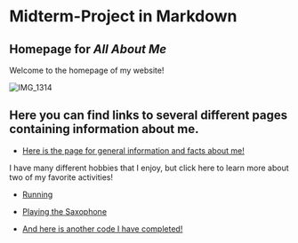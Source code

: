 # Midterm-Project in Markdown
## Homepage for *All About Me*

Welcome to the homepage of my website! 

![IMG_1314](https://user-images.githubusercontent.com/89350569/138539772-aa226c65-9fae-41f3-939e-eae141babfe7.jpg)

## Here you can find links to several different pages containing information about me.
 
- [Here is the page for general information and facts about me!](https://github.com/cgreenlee21/markup-page1.git)

I have many different hobbies that I enjoy, but click here to learn more about two of my favorite activities!

- [Running](https://github.com/cgreenlee21/Markup-page-Running.git)
- [Playing the Saxophone](https://github.com/cgreenlee21/Markup-page-saxophone.git)

- [And here is another code I have completed!](https://github.com/cgreenlee21/markdown-page-code.git)

